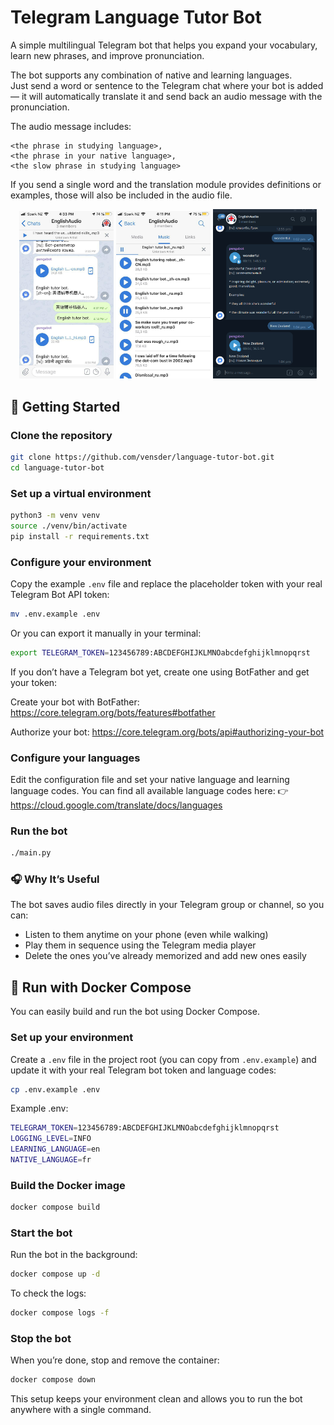 # Telegram Language Tutor Bot

A simple multilingual Telegram bot that helps you expand your vocabulary, learn new phrases, and improve pronunciation.

The bot supports any combination of native and learning languages.  
Just send a word or sentence to the Telegram chat where your bot is added — it will automatically translate it and send back an audio message with the pronunciation.

The audio message includes:

```
<the phrase in studying language>, 
<the phrase in your native language>, 
<the slow phrase in studying language>
```

If you send a single word and the translation module provides definitions or examples, those will also be included in the audio file.

<p align="center">
  <img src="img/mobile01.jpg" alt="Mobile view 1" width="30%">
  <img src="img/mobile02.jpg" alt="Mobile view 2" width="30%">
  <img src="img/desktop02.png" alt="Desktop view" width="33%">
</p>

## 🚀 Getting Started

### Clone the repository

```sh
git clone https://github.com/vensder/language-tutor-bot.git
cd language-tutor-bot
```
### Set up a virtual environment

```sh
python3 -m venv venv
source ./venv/bin/activate
pip install -r requirements.txt
```

### Configure your environment

Copy the example `.env` file and replace the placeholder token with your real Telegram Bot API token:

```sh
mv .env.example .env
```

Or you can export it manually in your terminal:

```sh
export TELEGRAM_TOKEN=123456789:ABCDEFGHIJKLMNOabcdefghijklmnopqrst
```

If you don’t have a Telegram bot yet, create one using BotFather and get your token:

Create your bot with BotFather: https://core.telegram.org/bots/features#botfather

Authorize your bot: https://core.telegram.org/bots/api#authorizing-your-bot

### Configure your languages

Edit the configuration file and set your native language and learning language codes.
You can find all available language codes here:
👉 https://cloud.google.com/translate/docs/languages

### Run the bot

```sh
./main.py
```

### 🎧 Why It’s Useful

The bot saves audio files directly in your Telegram group or channel, so you can:

- Listen to them anytime on your phone (even while walking)
- Play them in sequence using the Telegram media player
- Delete the ones you’ve already memorized and add new ones easily

## 🐳 Run with Docker Compose

You can easily build and run the bot using Docker Compose.

### Set up your environment

Create a `.env` file in the project root (you can copy from `.env.example`) and update it with your real Telegram bot token and language codes:

```sh
cp .env.example .env
```

Example .env:

```sh
TELEGRAM_TOKEN=123456789:ABCDEFGHIJKLMNOabcdefghijklmnopqrst
LOGGING_LEVEL=INFO
LEARNING_LANGUAGE=en
NATIVE_LANGUAGE=fr
```

### Build the Docker image

```sh
docker compose build
```

### Start the bot

Run the bot in the background:

```sh
docker compose up -d
```

To check the logs:

```sh
docker compose logs -f
```

### Stop the bot

When you’re done, stop and remove the container:

```sh
docker compose down
```

This setup keeps your environment clean and allows you to run the bot anywhere with a single command.
